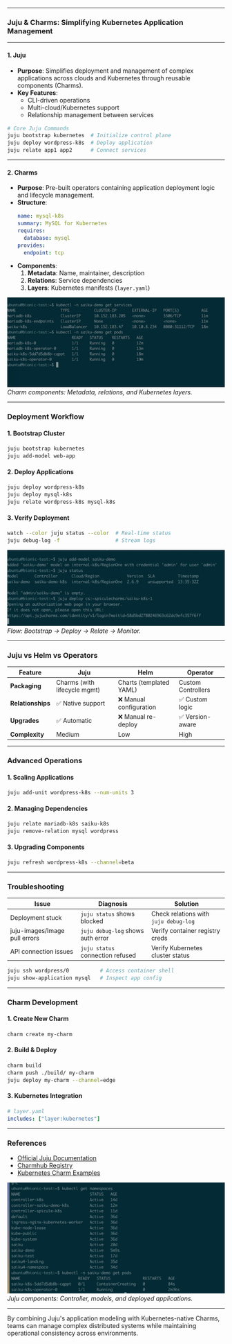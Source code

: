 
---

### **Juju & Charms: Simplifying Kubernetes Application Management**

---

#### **1. Juju**  
- **Purpose**: Simplifies deployment and management of complex applications across clouds and Kubernetes through reusable components (Charms).  
- **Key Features**:  
  - CLI-driven operations  
  - Multi-cloud/Kubernetes support  
  - Relationship management between services  

```bash
# Core Juju Commands
juju bootstrap kubernetes  # Initialize control plane
juju deploy wordpress-k8s  # Deploy application
juju relate app1 app2      # Connect services
```

---

#### **2. Charms**  
- **Purpose**: Pre-built operators containing application deployment logic and lifecycle management.  
- **Structure**:  
  ```yaml
  name: mysql-k8s
  summary: MySQL for Kubernetes
  requires:
    database: mysql
  provides:
    endpoint: tcp
  ```  
- **Components**:  
  1. **Metadata**: Name, maintainer, description  
  2. **Relations**: Service dependencies  
  3. **Layers**: Kubernetes manifests (`layer.yaml`)  

![Charm Architecture](juju-images/image-4.png)  
*Charm components: Metadata, relations, and Kubernetes layers.*

---

### **Deployment Workflow**  

#### **1. Bootstrap Cluster**  
```bash
juju bootstrap kubernetes
juju add-model web-app
```

#### **2. Deploy Applications**  
```bash
juju deploy wordpress-k8s
juju deploy mysql-k8s
juju relate wordpress-k8s mysql-k8s
```

#### **3. Verify Deployment**  
```bash
watch --color juju status --color  # Real-time status
juju debug-log -f                  # Stream logs
```

![Deployment Workflow](juju-images/image-2.png)  
*Flow: Bootstrap → Deploy → Relate → Monitor.*

---

### **Juju vs Helm vs Operators**  
| **Feature**         | **Juju**                        | **Helm**                     | **Operator**                |  
|---------------------|---------------------------------|------------------------------|-----------------------------|  
| **Packaging**       | Charms (with lifecycle mgmt)   | Charts (templated YAML)      | Custom Controllers          |  
| **Relationships**   | ✅ Native support              | ❌ Manual configuration      | ✅ Custom logic             |  
| **Upgrades**        | ✅ Automatic                   | ❌ Manual re-deploy          | ✅ Version-aware            |  
| **Complexity**      | Medium                         | Low                          | High                        |  

---

### **Advanced Operations**  

#### **1. Scaling Applications**  
```bash
juju add-unit wordpress-k8s --num-units 3
```

#### **2. Managing Dependencies**  
```bash
juju relate mariadb-k8s saiku-k8s
juju remove-relation mysql wordpress
```

#### **3. Upgrading Components**  
```bash
juju refresh wordpress-k8s --channel=beta
```

---

### **Troubleshooting**  

| **Issue**              | **Diagnosis**                     | **Solution**                     |  
|------------------------|-----------------------------------|----------------------------------|  
| Deployment stuck       | `juju status` shows blocked       | Check relations with `juju debug-log` |  
| juju-images/Image pull errors      | `juju debug-log` shows auth error | Verify container registry creds  |  
| API connection issues  | `juju status` connection refused  | Verify Kubernetes cluster status |  

```bash
juju ssh wordpress/0          # Access container shell
juju show-application mysql   # Inspect app config
```

---

### **Charm Development**  

#### **1. Create New Charm**  
```bash
charm create my-charm
```

#### **2. Build & Deploy**  
```bash
charm build
charm push ./build/ my-charm
juju deploy my-charm --channel=edge
```

#### **3. Kubernetes Integration**  
```yaml
# layer.yaml
includes: ["layer:kubernetes"]
```

---

### **References**  
- [Official Juju Documentation](https://juju.is/docs)  
- [Charmhub Registry](https://charmhub.io)  
- [Kubernetes Charm Examples](https://github.com/canonical/charm-kubernetes)  

![Juju Architecture](juju-images/image-3.png)  
*Juju components: Controller, models, and deployed applications.*

---

By combining Juju's application modeling with Kubernetes-native Charms, teams can manage complex distributed systems while maintaining operational consistency across environments.
